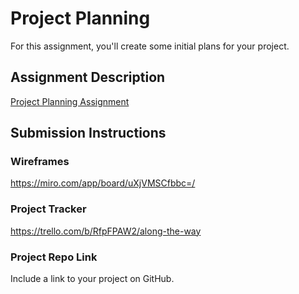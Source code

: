 # Project Planning
For this assignment, you'll create some initial plans for your project.

## Assignment Description
[Project Planning Assignment](https://education.launchcode.org/liftoff/modules/assignments/project-planning)

## Submission Instructions

### Wireframes

https://miro.com/app/board/uXjVMSCfbbc=/

### Project Tracker

https://trello.com/b/RfpFPAW2/along-the-way

### Project Repo Link

Include a link to your project on GitHub.
